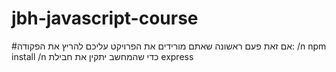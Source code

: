 # jbh-javascript-course

#אם זאת פעם ראשונה שאתם מורידים את הפרויקט עליכם להריץ את הפקודה:
/n
npm install 
/n
כדי שהמחשב יתקין את חבילת express 